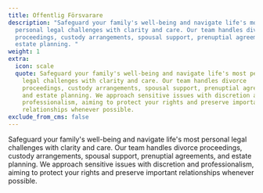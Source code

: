 ```yaml
---
title: Offentlig Försvarare
description: "Safeguard your family's well-being and navigate life's most
  personal legal challenges with clarity and care. Our team handles divorce
  proceedings, custody arrangements, spousal support, prenuptial agreements, and
  estate planning. "
weight: 1
extra:
  icon: scale
  quote: Safeguard your family's well-being and navigate life's most personal
    legal challenges with clarity and care. Our team handles divorce
    proceedings, custody arrangements, spousal support, prenuptial agreements,
    and estate planning. We approach sensitive issues with discretion and
    professionalism, aiming to protect your rights and preserve important
    relationships whenever possible.
exclude_from_cms: false
---
```

Safeguard your family's well-being and navigate life's most personal legal challenges with clarity and care. Our team handles divorce proceedings, custody arrangements, spousal support, prenuptial agreements, and estate planning. We approach sensitive issues with discretion and professionalism, aiming to protect your rights and preserve important relationships whenever possible.

